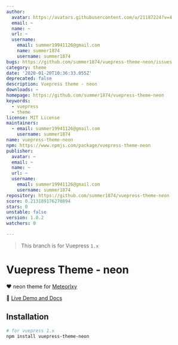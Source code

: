 ```yaml
---
author:
  avatar: https://avatars.githubusercontent.com/u/21187224?v=4
  email: ~
  name: ~
  url: ~
  username:
    email: summer19941126@gmail.com
    name: summer1874
    username: summer1874
bugs: https://github.com/summer1874/vuepress-theme-neon/issues
category: theme
date: '2020-01-20T10:36:33.055Z'
deprecated: false
description: Vuepress theme - neon
downloads: ~
homepage: https://github.com/summer1874/vuepress-theme-neon
keywords:
  - vuepress
  - theme
license: MIT License
maintainers:
  - email: summer19941126@gmail.com
    username: summer1874
name: vuepress-theme-neon
npm: https://www.npmjs.com/package/vuepress-theme-neon
publisher:
  avatar: ~
  email: ~
  name: ~
  url: ~
  username:
    email: summer19941126@gmail.com
    username: summer1874
repository: https://github.com/summer1874/vuepress-theme-neon
score: 0.213189176270894
stars: 0
unstable: false
version: 1.0.2
watchers: 0

---
```


> This branch is for Vuepress `1.x`


# Vuepress Theme - neon

:heart: neon theme for [Meteorlxy](https://vuepress-theme-meteorlxy.meteorlxy.cn/)

:book: [Live Demo and Docs](https://summery1874.site/)

## Installation

```sh
# for vuepress 1.x
npm install vuepress-theme-neon
```

